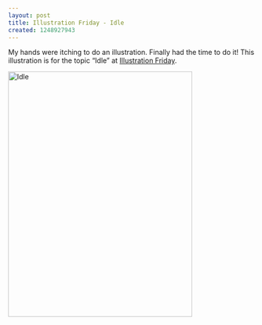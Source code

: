 ```yaml
--- 
layout: post
title: Illustration Friday - Idle
created: 1248927943
---
```

My hands were itching to do an illustration. Finally had the time to do it! This illustration is for the topic “Idle” at <a href="http://illustrationfriday.com/">Illustration Friday</a>.
<!--break-->
<a href="http://www.flickr.com/photos/nimbupani/3771325650/" title="Idle by nimbu, on Flickr"><img src="http://farm3.static.flickr.com/2601/3771325650_87f08980d5.jpg" width="375" height="500" alt="Idle" /></a>
